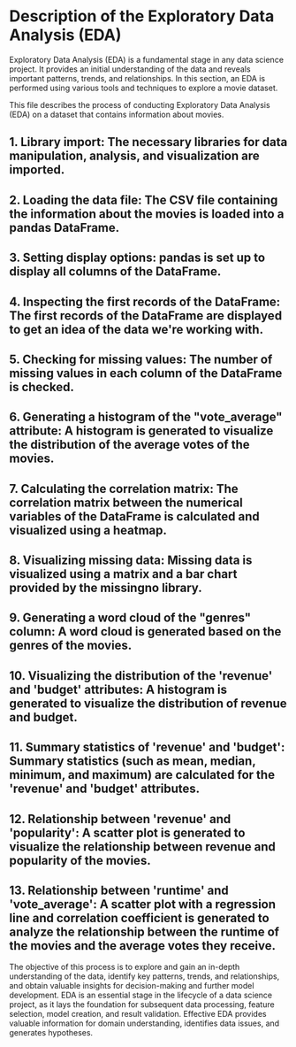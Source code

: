 # Description of the Exploratory Data Analysis (EDA) 



Exploratory Data Analysis (EDA) is a fundamental stage in any data science project. It provides an initial understanding of the data
and reveals important patterns, trends, and relationships. In this section, an EDA is performed using various tools and techniques to 
explore a movie dataset.



This file describes the process of conducting Exploratory Data Analysis (EDA) on a dataset that contains information about movies.


## 1. Library import: The necessary libraries for data manipulation, analysis, and visualization are imported.

## 2. Loading the data file: The CSV file containing the information about the movies is loaded into a pandas DataFrame.

## 3. Setting display options: pandas is set up to display all columns of the DataFrame.

## 4. Inspecting the first records of the DataFrame: The first records of the DataFrame are displayed to get an idea of the data we're working with.

## 5. Checking for missing values: The number of missing values in each column of the DataFrame is checked.

## 6. Generating a histogram of the "vote_average" attribute: A histogram is generated to visualize the distribution of the average votes of the movies.

## 7. Calculating the correlation matrix: The correlation matrix between the numerical variables of the DataFrame is calculated and visualized using a heatmap.

## 8. Visualizing missing data: Missing data is visualized using a matrix and a bar chart provided by the missingno library.

## 9. Generating a word cloud of the "genres" column: A word cloud is generated based on the genres of the movies.

## 10. Visualizing the distribution of the 'revenue' and 'budget' attributes: A histogram is generated to visualize the distribution of revenue and budget.

## 11. Summary statistics of 'revenue' and 'budget': Summary statistics (such as mean, median, minimum, and maximum) are calculated for the 'revenue' and 'budget' attributes.

## 12. Relationship between 'revenue' and 'popularity': A scatter plot is generated to visualize the relationship between revenue and popularity of the movies.

## 13. Relationship between 'runtime' and 'vote_average': A scatter plot with a regression line and correlation coefficient is generated to analyze the relationship between the runtime of the movies and the average votes they receive.



The objective of this process is to explore and gain an in-depth understanding of the data, identify key patterns, trends, and relationships, and obtain valuable 
insights for decision-making and further model development. EDA is an essential stage in the lifecycle of a data science project, as it lays the foundation for 
subsequent data processing, feature selection, model creation, and result validation. Effective EDA provides valuable information for domain understanding, identifies
data issues, and generates hypotheses.